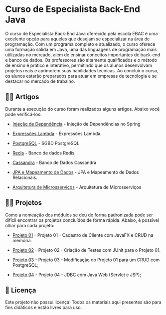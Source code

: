 # Curso de Especialista Back-End Java

O curso de Especialista Back-End Java oferecido pela escola EBAC é uma excelente opção para aqueles que desejam se especializar na área de programação. Com um programa completo e atualizado, o curso oferece uma formação sólida em Java, uma das linguagens de programação mais utilizadas no mercado, além de ensinar conceitos importantes de back-end e banco de dados. Os professores são altamente qualificados e o método de ensino é prático e interativo, permitindo que os alunos desenvolvam projetos reais e aprimorem suas habilidades técnicas. Ao concluir o curso, os alunos estarão preparados para atuar em empresas de tecnologia e se destacar no mercado de trabalho.

## 👨‍🔬 Artigos 

Durante a execução do curso foram realizados alguns artigos. Abaixo você pode verificá-los:

* [Injeção de Dependência](https://github.com/ldnovaes/tarefas-ebac-Leandro-Duarte/blob/main/mod16/mod16.pdf) - Injeção de Dependências no Spring

* [Expressões Lambda](https://github.com/ldnovaes/tarefas-ebac-Leandro-Duarte/blob/main/mod20/lambda.pdf) - Expressões Lambda

* [PostgreSQL](https://github.com/ldnovaes/tarefas-ebac-Leandro-Duarte/blob/main/mod26/PostgreSQL.pdf) - SGBD PostgreSQL

* [Redis](https://github.com/ldnovaes/tarefas-ebac-Leandro-Duarte/blob/main/mod34/Redis.pdf) - Banco de dados Redis

* [Cassandra](https://github.com/ldnovaes/tarefas-ebac-Leandro-Duarte/blob/main/mod34/Cassandra.pdf) - Banco de Dados Cassandra

* [JPA e Mapeamento de Dados](https://github.com/ldnovaes/tarefas-ebac-Leandro-Duarte/blob/main/mod31/JPA.pdf) - JPA e Mapeamento de Dados Relacionais.

* [Arquitetura de Microsserviços](https://github.com/ldnovaes/tarefas-ebac-Leandro-Duarte/blob/main/mod41/Microsserviços.pdf) - Arquitetura de Microsserviços

## 👨‍💻 Projetos

Como a nomeação dos módulos se deu de forma padronizada pode ser difícil encontrar os projetos concluídos de forma rápida. Abaixo, é possível olhar para cada projeto:

* [Projeto 01](https://github.com/ldnovaes/tarefas-ebac-Leandro-Duarte/tree/main/mod14/clientesv1) - Projeto 01 - Cadastro de Cliente com JavaFX e CRUD na memória.

* [Projeto 02](https://github.com/ldnovaes/tarefas-ebac-Leandro-Duarte/tree/main/mod25/clientesv1) - Projeto 02 - Criação de Testes com JUnit para o Projeto 01.

* [Projeto 03](https://github.com/ldnovaes/tarefas-ebac-Leandro-Duarte/tree/main/mod32/clientesv1) - Projeto 03 - Modificação do Projeto 01 para um CRUD com PostgreSQL; 

* [Projeto 04](https://github.com/ldnovaes/servlet-jsp-example) - Projeto 04 - JDBC com Java Web (Servlet e JSP); 

## 📄 Licença

Este projeto não possui licença! Todos os materiais aqui presentes são para fins didáticos e estão livres para uso.
